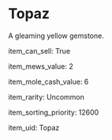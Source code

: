 # Topaz

A gleaming yellow gemstone.

item_can_sell: True

item_mews_value: 2

item_mole_cash_value: 6

item_rarity: Uncommon

item_sorting_priority: 12600

item_uid: Topaz